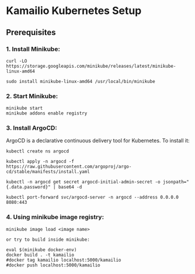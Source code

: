 # Kamailio Kubernetes Setup

## Prerequisites

### 1. Install Minikube:

```
curl -LO https://storage.googleapis.com/minikube/releases/latest/minikube-linux-amd64

sudo install minikube-linux-amd64 /usr/local/bin/minikube
```
### 2. Start Minikube:

```
minikube start
minikube addons enable registry
```

### 3. Install ArgoCD:

ArgoCD is a declarative continuous delivery tool for Kubernetes. To install it:

```
kubectl create ns argocd

kubectl apply -n argocd -f https://raw.githubusercontent.com/argoproj/argo-cd/stable/manifests/install.yaml

kubectl -n argocd get secret argocd-initial-admin-secret -o jsonpath="{.data.password}" | base64 -d

kubectl port-forward svc/argocd-server -n argocd --address 0.0.0.0 8080:443
```

### 4. Using minikube image registry:

```
minikube image load <image name>

or try to build inside minikube:

eval $(minikube docker-env)
docker build . -t kamailio
#docker tag kamailio localhost:5000/kamailio
#docker push localhost:5000/kamailio
```

